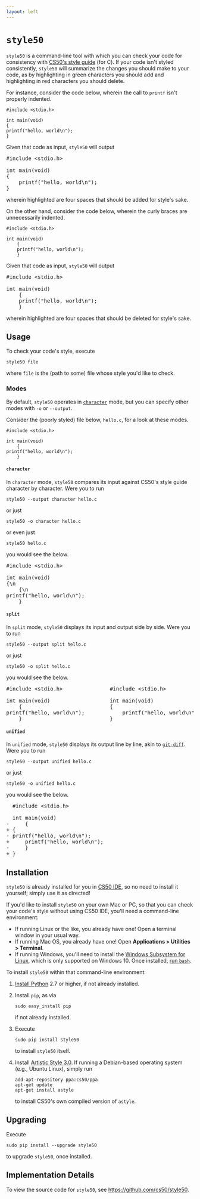 ```yaml
---
layout: left
---
```


# `style50`

`style50` is a command-line tool with which you can check your code for consistency with [CS50's style guide](style) (for C). If your code isn't styled consistently, `style50` will summarize the changes you should make to your code, as by highlighting in <span class="bg-green p-1 text-white">green</span> characters you should add and highlighting in <span class="bg-red p-1 text-white">red</span> characters you should delete.

For instance, consider the code below, wherein the call to `printf` isn't properly indented.

```
#include <stdio.h>

int main(void)
{
printf("hello, world\n");
}
```

Given that code as input, `style50` will output

<pre>#include &lt;stdio.h&gt;

int main(void)
{
<span class="bg-green p-0">    </span>printf("hello, world\n");
}</pre>

wherein highlighted are four spaces that should be added for style's sake.

On the other hand, consider the code below, wherein the curly braces are unnecessarily indented.

```
#include <stdio.h>

int main(void)
    {
    printf("hello, world\n");
    }
```

Given that code as input, `style50` will output

<pre>#include &lt;stdio.h&gt;

int main(void)
<span class="bg-red p-0">    </span>{
    printf("hello, world\n");
<span class="bg-red p-0">    </span>}</pre>

wherein highlighted are four spaces that should be deleted for style's sake.


## Usage

To check your code's style, execute

```
style50 file
```

where `file` is the (path to some) file whose style you'd like to check.

### Modes

By default, `style50` operates in [`character`](#character) mode, but you can specify other modes with `-o` or `--output`.

Consider the (poorly styled) file below, `hello.c`, for a look at these modes.

```
#include <stdio.h>

int main(void)
    {
printf("hello, world\n");
    }
```

#### `character`

In `character` mode, `style50` compares its input against CS50's style guide character by character. Were you to run

```
style50 --output character hello.c
```

or just

```
style50 -o character hello.c
```

or even just 

```
style50 hello.c
```

you would see the below.

<pre>#include &lt;stdio.h&gt;

int main(void)
<span class="bg-green p-0">{\n</span>
    <span class="bg-red p-0">{\n</span>
printf("hello, world\n");
<span class="bg-red p-0">    }</span></pre>

#### `split`

In `split` mode, `style50` displays its input and output side by side. Were you to run

```
style50 --output split hello.c
```

or just

```
style50 -o split hello.c
```

you would see the below.

<pre>#include &lt;stdio.h&gt;               #include &lt;stdio.h&gt;

int main(void)                   int main(void)
    <span class="text-red p-0">{</span>                            <span class="text-green p-0">{</span>
printf("hello, world\n");        <span class="bg-green p-0">    </span>printf("hello, world\n");
    <span class="text-red p-0">}</span>                            <span class="text-green p-0">}</span></pre>

#### `unified`

In `unified` mode, `style50` displays its output line by line, akin to [`git-diff`](https://git-scm.com/docs/git-diff). Were you to run

```
style50 --output unified hello.c
```

or just

```
style50 -o unified hello.c
```

you would see the below.

<pre>  #include &lt;stdio.h&gt;
  
  int main(void)
<span class="text-red p-0">-     {</span>
<span class="text-green p-0">+ {</span>
<span class="text-red p-0">- printf("hello, world\n");</span>
<span class="text-green p-0">+     printf("hello, world\n");</span>
<span class="text-red p-0">-     }</span>
<span class="text-green p-0">+ }</span></pre>

## Installation

`style50` is already installed for you in [CS50 IDE](https://cs50.io/), so no need to install it yourself; simply use it as directed!

If you'd like to install `style50` on your own Mac or PC, so that you can check your code's style without using CS50 IDE, you'll need a command-line environment:

- If running Linux or the like, you already have one! Open a terminal window in your usual way.
- If running Mac OS, you already have one! Open **Applications > Utilities > Terminal**.
- If running Windows, you'll need to install the [Windows Subsystem for Linux](https://msdn.microsoft.com/commandline/wsl/about), which is only supported on Windows 10. Once installed, [run `bash`](https://blogs.windows.com/buildingapps/2016/03/30/run-bash-on-ubuntu-on-windows/).

To install `style50` within that command-line environment:

1. [Install Python](https://www.python.org/downloads/) 2.7 or higher, if not already installed.

1. Install `pip`, as via 

   ```
   sudo easy_install pip
   ```

   if not already installed.

1. Execute 

   ```
   sudo pip install style50
   ```
   to install `style50` itself.

1. Install [Artistic Style 3.0](http://astyle.sourceforge.net/). If running a Debian-based operating system (e.g., Ubuntu Linux), simply run

   ```
   add-apt-repository ppa:cs50/ppa
   apt-get update
   apt-get install astyle
   ```

   to install CS50's own compiled version of `astyle`.

## Upgrading

Execute

```
sudo pip install --upgrade style50
```

to upgrade `style50`, once installed.

## Implementation Details

To view the source code for `style50`, see <https://github.com/cs50/style50>.
